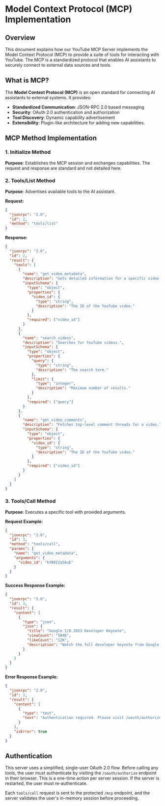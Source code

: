 # Model Context Protocol (MCP) Implementation

## Overview

This document explains how our YouTube MCP Server implements the Model Context Protocol (MCP) to provide a suite of tools for interacting with YouTube. The MCP is a standardized protocol that enables AI assistants to securely connect to external data sources and tools.

## What is MCP?

The **Model Context Protocol (MCP)** is an open standard for connecting AI assistants to external systems. It provides:

- **Standardized Communication**: JSON-RPC 2.0 based messaging
- **Security**: OAuth 2.0 authentication and authorization
- **Tool Discovery**: Dynamic capability advertisement
- **Extensibility**: Plugin-like architecture for adding new capabilities.

## MCP Method Implementation

### 1. Initialize Method

**Purpose**: Establishes the MCP session and exchanges capabilities. The request and response are standard and not detailed here.

### 2. Tools/List Method

**Purpose**: Advertises available tools to the AI assistant.

**Request:**
```json
{
  "jsonrpc": "2.0",
  "id": 2,
  "method": "tools/list"
}
```

**Response:**
```json
{
  "jsonrpc": "2.0",
  "id": 2,
  "result": {
    "tools": [
      {
        "name": "get_video_metadata",
        "description": "Gets detailed information for a specific video.",
        "inputSchema": {
          "type": "object",
          "properties": {
            "video_id": {
              "type": "string",
              "description": "The ID of the YouTube video."
            }
          },
          "required": ["video_id"]
        }
      },
      {
        "name": "search_videos",
        "description": "Searches for YouTube videos.",
        "inputSchema": {
          "type": "object",
          "properties": {
            "query": {
              "type": "string",
              "description": "The search term."
            },
            "limit": {
              "type": "integer",
              "description": "Maximum number of results."
            }
          },
          "required": ["query"]
        }
      },
      {
        "name": "get_video_comments",
        "description": "Fetches top-level comment threads for a video.",
        "inputSchema": {
          "type": "object",
          "properties": {
            "video_id": {
              "type": "string",
              "description": "The ID of the YouTube video."
            }
          },
          "required": ["video_id"]
        }
      }
    ]
  }
}
```

### 3. Tools/Call Method

**Purpose**: Executes a specific tool with provided arguments.

**Request Example:**
```json
{
  "jsonrpc": "2.0",
  "id": 3,
  "method": "tools/call",
  "params": {
    "name": "get_video_metadata",
    "arguments": {
      "video_id": "kYB8IZa5AuE"
    }
  }
}
```

**Success Response Example:**
```json
{
  "jsonrpc": "2.0",
  "id": 3,
  "result": {
    "content": [
      {
        "type": "json",
        "json": {
          "title": "Google I/O 2023 Developer Keynote",
          "viewCount": "584K",
          "likeCount": "12K",
          "description": "Watch the full developer keynote from Google I/O 2023..."
        }
      }
    ]
  }
}
```

**Error Response Example:**
```json
{
  "jsonrpc": "2.0",
  "id": 3,
  "result": {
    "content": [
      {
        "type": "text",
        "text": "Authentication required. Please visit /oauth/authorize to log in."
      }
    ],
    "isError": true
  }
}
```

## Authentication

This server uses a simplified, single-user OAuth 2.0 flow. Before calling any tools, the user must authenticate by visiting the `/oauth/authorize` endpoint in their browser. This is a one-time action per server session. If the server is restarted, the user must re-authenticate.

Each `tools/call` request is sent to the protected `/mcp` endpoint, and the server validates the user's in-memory session before proceeding. 